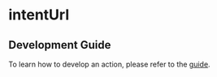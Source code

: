 # intentUrl

## Development Guide
To learn how to develop an action, please refer to the [guide](./docs/develop.md).
